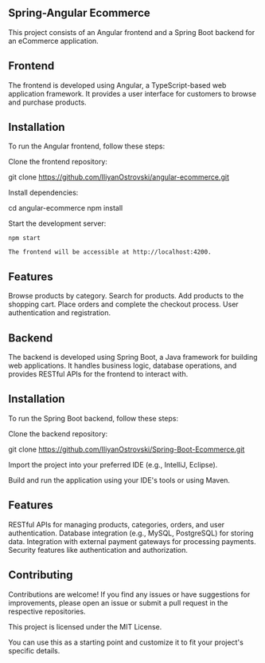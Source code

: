 
## Spring-Angular Ecommerce
This project consists of an Angular frontend and a Spring Boot backend for an eCommerce application.
## Frontend

The frontend is developed using Angular, a TypeScript-based web application framework. It provides a user interface for customers to browse and purchase products.
## Installation
To run the Angular frontend, follow these steps:

 Clone the frontend repository:

git clone https://github.com/IliyanOstrovski/angular-ecommerce.git

Install dependencies:

cd angular-ecommerce
npm install

Start the development server:

    npm start

    The frontend will be accessible at http://localhost:4200.
## Features
 Browse products by category.
 Search for products.
Add products to the shopping cart.
Place orders and complete the checkout process.
User authentication and registration.

## Backend
The backend is developed using Spring Boot, a Java framework for building web applications. It handles business logic, database operations, and provides RESTful APIs for the frontend to interact with.

## Installation
To run the Spring Boot backend, follow these steps:
 
 Clone the backend repository:
  
 git clone https://github.com/IliyanOstrovski/Spring-Boot-Ecommerce.git
  
 Import the project into your preferred IDE (e.g., IntelliJ, Eclipse).

Build and run the application using your IDE's tools or using Maven.
## Features

  RESTful APIs for managing products, categories, orders, and user authentication.
  Database integration (e.g., MySQL, PostgreSQL) for storing data.
 Integration with external payment gateways for processing payments.
 Security features like authentication and authorization.

##  Contributing

Contributions are welcome! If you find any issues or have suggestions for improvements, please open an issue or submit a pull request in the respective repositories.

This project is licensed under the MIT License.

You can use this as a starting point and customize it to fit your project's specific details. 
